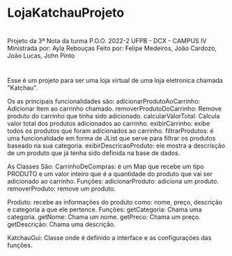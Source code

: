 # LojaKatchauProjeto

#
Projeto da 3ª Nota da turma P.O.O. 2022-2 
UFPB - DCX - CAMPUS IV
Ministrada por: Ayla Rebouças
Feito por: Felipe Medeiros, João Cardozo, João Lucas, John Pinto
#

Esse é um projeto para ser uma loja virtual de uma loja eletronica chamada "Katchau".

Os as principais funcionalidades são:
  adicionarProdutoAoCarrinho: Adicionar Item ao carrinho chamado.
  removerProdutoDoCarrinho: Remove produto do carrinho que tinha sido adicionado.
  calcularValorTotal: Calcula valor total dos produtos adicionados ao carrinho.
  exibirCarrinho: exibe todos os produtos que foram adicionados ao carrinho.
  filtrarProdutos: é uma funcionalidade em forma de JList que serve para filtrar os produtos baseado na sua categoria.
  exibirDescricaoProduto: ele mostra a descrisção de um produto que já tenha sido definida na base de dados.

As Classes São:
  CarrinhoDeCompras: é um Map que recebe um tipo PRODUTO e um valor inteiro que é a quantidade do produto que vai ser adicionado ao carrinho.
    Funções: 
      adicionarProduto: adiciona um produto.
      removerProduto: remove um produto.
      
  Produto: recebe as informações do produto como: nome, preço, descrição e categoria a que ele pertence.
    Funções: 
      getCategoria: Chama uma categoria.
      getNome: Chama um nome.
      getPreco: Chama um preço.
      getDescrição: Chama uma descrição.
      
  KatchauGui:
    Classe onde é definido a interface e as configurações das funções.
  
